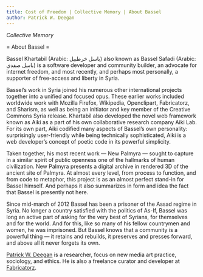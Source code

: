 ```yaml
---
title: Cost of Freedom | Collective Memory | About Bassel
author: Patrick W. Deegan
---
```


*Collective Memory*

= About Bassel =

Bassel Khartabil (Arabic: باسل خرطبيل‎) also known as Bassel Safadi (Arabic: باسل صفدي‎) is a software developer and community builder, an advocate for internet freedom, and most recently, and perhaps most personally, a supporter of free-access and liberty in Syria.

Bassel’s work in Syria joined his numerous other international projects together into a unified and focused opus. These earlier works included worldwide work with Mozilla Firefox, Wikipedia, Openclipart, Fabricatorz, and Sharism, as well as being an initiator and key member of the Creative Commons Syria release. Khartabil also developed the novel web framework known as Aiki as a part of his own collaborative research company Aiki Lab. For its own part, Aiki codified many aspects of Bassel’s own personality: surprisingly user-friendly while being technically sophisticated, Aiki is a web developer’s concept of poetic code in its powerful simplicity.

Taken together, his most recent work — New Palmyra — sought to capture in a similar spirit of public openness one of the hallmarks of human civilization. New Palmyra presents a digital archive in rendered 3D of the ancient site of Palmyra. At almost every level, from process to function, and from code to metaphor, this project is as an almost perfect stand-in for Bassel himself. And perhaps it also summarizes in form and idea the fact that Bassel is presently not here.

Since mid-march of 2012 Bassel has been a prisoner of the Assad regime in Syria. No longer a country satisfied with the politics of As-If, Bassel was long an active part of asking for the very best of Syrians, for themselves and for the world. And for this, like so many of his fellow countrymen and women, he was imprisoned. But Bassel knows that a community is a powerful thing — it retains and rebuilds, it preserves and presses forward, and above all it never forgets its own.

<span class="author bio">[Patrick W. Deegan][0] is a researcher, focus on new media art practice, sociology, and ethics. He is also a freelance curator and developer at [Fabricatorz][1].</span>

[0]: /book/authors/patrick-w-deegan
[1]: https://fabricatorz.com/
